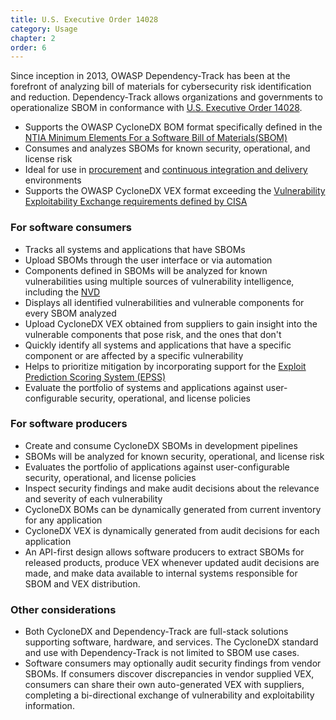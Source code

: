 ```yaml
---
title: U.S. Executive Order 14028
category: Usage
chapter: 2
order: 6
---
```


Since inception in 2013, OWASP Dependency-Track has been at the forefront of analyzing bill of materials for cybersecurity
risk identification and reduction. Dependency-Track allows organizations and governments to operationalize SBOM in
conformance with [U.S. Executive Order 14028](https://www.whitehouse.gov/briefing-room/presidential-actions/2021/05/12/executive-order-on-improving-the-nations-cybersecurity/).

* Supports the OWASP CycloneDX BOM format specifically defined in the [NTIA Minimum Elements For a Software Bill of Materials(SBOM)](https://www.ntia.gov/files/ntia/publications/sbom_minimum_elements_report.pdf)
* Consumes and analyzes SBOMs for known security, operational, and license risk
* Ideal for use in [procurement](../procurement) and [continuous integration and delivery](../cicd) environments
* Supports the OWASP CycloneDX VEX format exceeding the [Vulnerability Exploitability Exchange requirements defined by CISA](https://www.cisa.gov/sites/default/files/publications/VEX_Use_Cases_Document_508c.pdf)

### For software consumers

* Tracks all systems and applications that have SBOMs
* Upload SBOMs through the user interface or via automation
* Components defined in SBOMs will be analyzed for known vulnerabilities using multiple sources of vulnerability intelligence, including the [NVD](https://nvd.nist.gov/)
* Displays all identified vulnerabilities and vulnerable components for every SBOM analyzed
* Upload CycloneDX VEX obtained from suppliers to gain insight into the vulnerable components that pose risk, and the ones that don't
* Quickly identify all systems and applications that have a specific component or are affected by a specific vulnerability
* Helps to prioritize mitigation by incorporating support for the [Exploit Prediction Scoring System (EPSS)](https://www.first.org/epss/)
* Evaluate the portfolio of systems and applications against user-configurable security, operational, and license policies

### For software producers

* Create and consume CycloneDX SBOMs in development pipelines
* SBOMs will be analyzed for known security, operational, and license risk
* Evaluates the portfolio of applications against user-configurable security, operational, and license policies
* Inspect security findings and make audit decisions about the relevance and severity of each vulnerability
* CycloneDX BOMs can be dynamically generated from current inventory for any application
* CycloneDX VEX is dynamically generated from audit decisions for each application
* An API-first design allows software producers to extract SBOMs for released products, produce VEX whenever updated audit decisions are made, and make data available to internal systems responsible for SBOM and VEX distribution.


### Other considerations

* Both CycloneDX and Dependency-Track are full-stack solutions supporting software, hardware, and services. The CycloneDX standard and use with Dependency-Track is not limited to SBOM use cases.
* Software consumers may optionally audit security findings from vendor SBOMs. If consumers discover discrepancies in vendor supplied VEX, consumers can share their own auto-generated VEX with suppliers, completing a bi-directional exchange of vulnerability and exploitability information.
